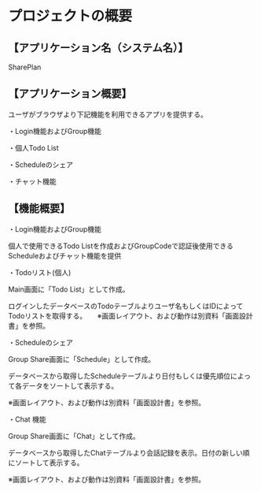 # プロジェクトの概要
## 【アプリケーション名（システム名）】
SharePlan
## 【アプリケーション概要】
ユーザがブラウザより下記機能を利用できるアプリを提供する。

・Login機能およびGroup機能

・個人Todo List

・Scheduleのシェア

・チャット機能
## 【機能概要】

・Login機能およびGroup機能

個人で使用できるTodo Listを作成およびGroupCodeで認証後使用できるScheduleおよびチャット機能を提供

・Todoリスト(個人)

Main画面に「Todo List」として作成。

ログインしたデータベースのTodoテーブルよりユーザ名もしくはIDによってTodoリストを取得する。
　
※画面レイアウト、および動作は別資料「画面設計書」を参照。

・Scheduleのシェア

Group Share画面に「Schedule」として作成。

データベースから取得したScheduleテーブルより日付もしくは優先順位によって各データをソートして表示する。

※画面レイアウト、および動作は別資料「画面設計書」を参照。

・Chat 機能

Group Share画面に「Chat」として作成。

データベースから取得したChatテーブルより会話記録を表示。日付の新しい順にソートして表示する。

※画面レイアウト、および動作は別資料「画面設計書」を参照。

